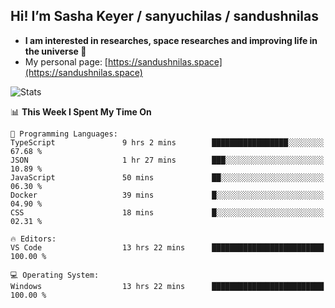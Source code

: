 ## Hi! I’m Sasha Keyer / sanyuchilas / sandushnilas

- **I am interested in researches, space researches and improving life in the universe 🌠**  
- My personal page: [https://sandushnilas.space](https://sandushnilas.space)

![Stats](https://github-readme-stats.vercel.app/api?username=sanyuchilas&show_icons=true&theme=react&hide=issues&count_private=true&layout=compact)

<!--START_SECTION:waka-->
📊 **This Week I Spent My Time On** 

```text
💬 Programming Languages: 
TypeScript               9 hrs 2 mins        █████████████████░░░░░░░░   67.68 % 
JSON                     1 hr 27 mins        ███░░░░░░░░░░░░░░░░░░░░░░   10.89 % 
JavaScript               50 mins             ██░░░░░░░░░░░░░░░░░░░░░░░   06.30 % 
Docker                   39 mins             █░░░░░░░░░░░░░░░░░░░░░░░░   04.90 % 
CSS                      18 mins             █░░░░░░░░░░░░░░░░░░░░░░░░   02.31 % 

🔥 Editors: 
VS Code                  13 hrs 22 mins      █████████████████████████   100.00 % 

💻 Operating System: 
Windows                  13 hrs 22 mins      █████████████████████████   100.00 % 
```


<!--END_SECTION:waka-->
